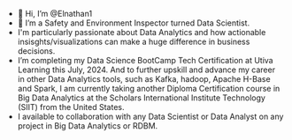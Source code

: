 - 👋 Hi, I’m @Elnathan1
- 👀 I’m a Safety and Environment Inspector turned Data Scientist.
- I'm particularly passionate about Data Analytics and how actionable insisghts/visualizations can make a huge difference in business decisions.
- I’m completing my Data Science BootCamp Tech Certification at Utiva Learning this July, 2024. And to further upskill and advance my career in other Data Analytics tools, such as Kafka, hadoop, Apache H-Base and Spark, I am currently taking another Diploma Certification course in  Big Data Analytics at the Scholars International Institute Technology (SIIT) from the United States.
- I available to collaboration with any Data Scientist or Data Analyst on any project in Big Data Analytics or RDBM.
